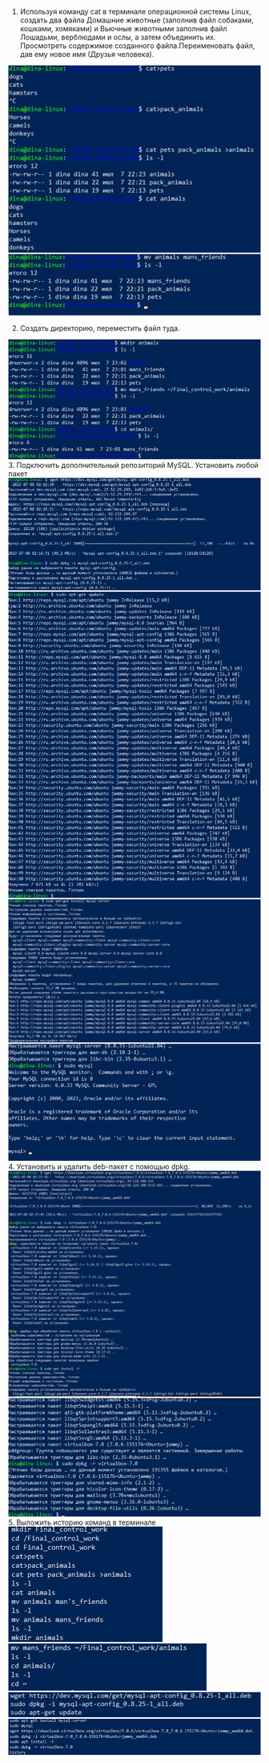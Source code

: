 1. Используя команду cat в терминале операционной системы Linux, создать два файла Домашние животные (заполнив файл собаками, кошками, хомяками) и Вьючные животными заполнив файл Лошадьми, верблюдами и ослы, а затем объединить их. Просмотреть содержимое созданного файла.Переименовать файл, дав ему новое имя (Друзья человека).
<img src="img/1.jpg">
<img src="img/2.jpg">

2. Создать директорию, переместить файл туда.
<img src="img/3.jpg">
3. Подключить дополнительный репозиторий MySQL. Установить любой пакет
<img src="img/4.jpg">
<img src="img/5.jpg">
<img src="img/6.jpg">
<img src="img/7.jpg">
4. Установить и удалить deb-пакет с помощью dpkg.
<img src="img/8.jpg">
<img src="img/9.jpg">
5. Выложить историю команд в терминале 
<img src="img/10.jpg">
<img src="img/11.jpg">
<img src="img/12.jpg">
<img src="img/13.jpg">